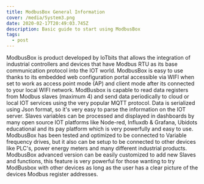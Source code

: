 ```yaml
---
title: ModbusBox General Information
cover: /media/System3.png
date: 2020-02-17T20:49:03.745Z
description: Basic guide to start using ModbusBox
tags:
  - post
---
```

ModbusBox is product developed by IoTbits that   allows the integration of industrial  controllers and devices that have   Modbus RTU as its base communication protocol into the IOT world.   ModbusBox is  easy to use thanks to its embedded web  configuration portal accessible via WIFI when set to work as  access point mode (AP) and client mode after its connected  to your local  WIFI network.  ModBusbox  is capable to  read data registers  from Modbus slaves (maximum 4)  and  send data periodically  to cloud or local IOT services using the very popular MQTT protocol.  Data  is serialized    using  Json format, so it's very easy to parse the information on the IOT server. Slaves variables  can be processed and displayed in dashboards  by many open source IOT platforms like Node-red, Influxdb & Grafana,  Ubidots educational and  its pay platform which is very powerfully and easy to use. 
ModbusBox   has been tested and optimized to be connected to  Variable frequency drives, but it also can be setup to be connected to other devices like PLC's, power energy meters and many different industrial products.  
ModbusBox advanced version can be easily customized to add new Slaves and functions,  this feature is very powerful for those wanting to try ModBusbox with other devices  as long as the user has a clear picture of the devices Modbus register addresses. 
